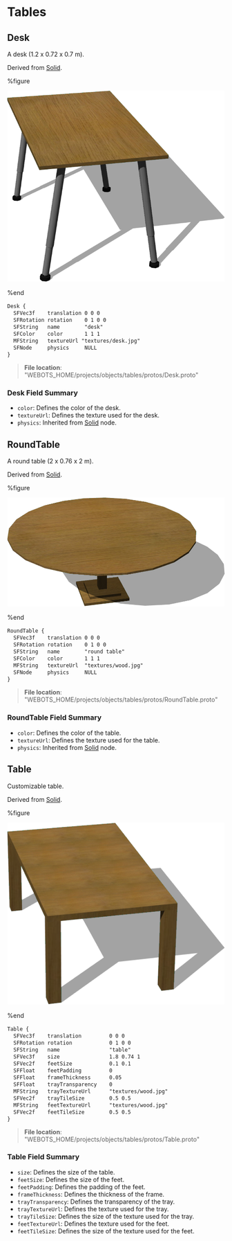 # Tables

## Desk

A desk (1.2 x 0.72 x 0.7 m).

Derived from [Solid](../reference/solid.md).

%figure

![Desk](images/objects/tables/Desk/model.png)

%end

```
Desk {
  SFVec3f    translation 0 0 0
  SFRotation rotation    0 1 0 0
  SFString   name        "desk"
  SFColor    color       1 1 1
  MFString   textureUrl "textures/desk.jpg"
  SFNode     physics     NULL
}
```

> **File location**: "WEBOTS\_HOME/projects/objects/tables/protos/Desk.proto"

### Desk Field Summary

- `color`: Defines the color of the desk.
- `textureUrl`: Defines the texture used for the desk.
- `physics`: Inherited from [Solid](../reference/solid.md) node.

## RoundTable

A round table (2 x 0.76 x 2 m).

Derived from [Solid](../reference/solid.md).

%figure

![RoundTable](images/objects/tables/RoundTable/model.png)

%end

```
RoundTable {
  SFVec3f    translation 0 0 0
  SFRotation rotation    0 1 0 0
  SFString   name        "round table"
  SFColor    color       1 1 1
  MFString   textureUrl  "textures/wood.jpg"
  SFNode     physics     NULL
}
```

> **File location**: "WEBOTS\_HOME/projects/objects/tables/protos/RoundTable.proto"

### RoundTable Field Summary

- `color`: Defines the color of the table.
- `textureUrl`: Defines the texture used for the table.
- `physics`: Inherited from [Solid](../reference/solid.md) node.

## Table

Customizable table.

Derived from [Solid](../reference/solid.md).

%figure

![Table](images/objects/tables/Table/model.png)

%end

```
Table {
  SFVec3f    translation         0 0 0
  SFRotation rotation            0 1 0 0
  SFString   name                "table"
  SFVec3f    size                1.8 0.74 1
  SFVec2f    feetSize            0.1 0.1
  SFFloat    feetPadding         0
  SFFloat    frameThickness      0.05
  SFFloat    trayTransparency    0
  MFString   trayTextureUrl      "textures/wood.jpg"
  SFVec2f    trayTileSize        0.5 0.5
  MFString   feetTextureUrl      "textures/wood.jpg"
  SFVec2f    feetTileSize        0.5 0.5
}
```

> **File location**: "WEBOTS\_HOME/projects/objects/tables/protos/Table.proto"

### Table Field Summary

- `size`: Defines the size of the table.
- `feetSize`: Defines the size of the feet.
- `feetPadding`: Defines the padding of the feet.
- `frameThickness`: Defines the thickness of the frame.
- `trayTransparency`: Defines the transparency of the tray.
- `trayTextureUrl`: Defines the texture used for the tray.
- `trayTileSize`: Defines the size of the texture used for the tray.
- `feetTextureUrl`: Defines the texture used for the feet.
- `feetTileSize`: Defines the size of the texture used for the feet.


